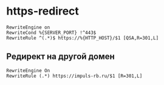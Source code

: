 # https-redirect

```htcaccess
RewriteEngine on
RewriteCond %{SERVER_PORT} !^443$
RewriteRule ^(.*)$ https://%{HTTP_HOST}/$1 [QSA,R=301,L]
```

<h2>Редирект на другой домен</h2>

```htaccess
RewriteEngine On
RewriteRule (.*) https://impuls-rb.ru/$1 [R=301,L]
```
